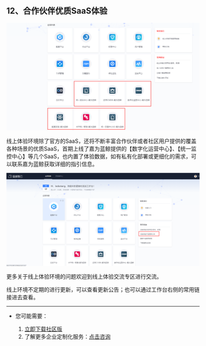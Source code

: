 ## 12、合作伙伴优质SaaS体验

![](./assets/2022-02-21-18-28-47.png)



线上体验环境除了官方的SaaS，还将不断丰富合作伙伴或者社区用户提供的覆盖各种场景的优质SaaS，首期上线了嘉为蓝鲸提供的【数字化运营中心】、【统一监控中心】等几个SaaS，也内置了体验数据，如有私有化部署或更细化的需求，可以联系嘉为蓝鲸获取详细的指引信息。

![](./assets/2022-02-21-18-28-56.png)

更多关于线上体验环境的问题欢迎到线上体验交流专区进行交流。


线上环境不定期的进行更新，可以查看更新公告；也可以通过工作台右侧的常用链接进去查看。


---

- 您可能需要：

    1. [立即下载社区版](https://bk.tencent.com/download/)
    2. 了解更多企业定制化服务：[点击咨询](https://bk.tencent.com/applyinfo/ee/)